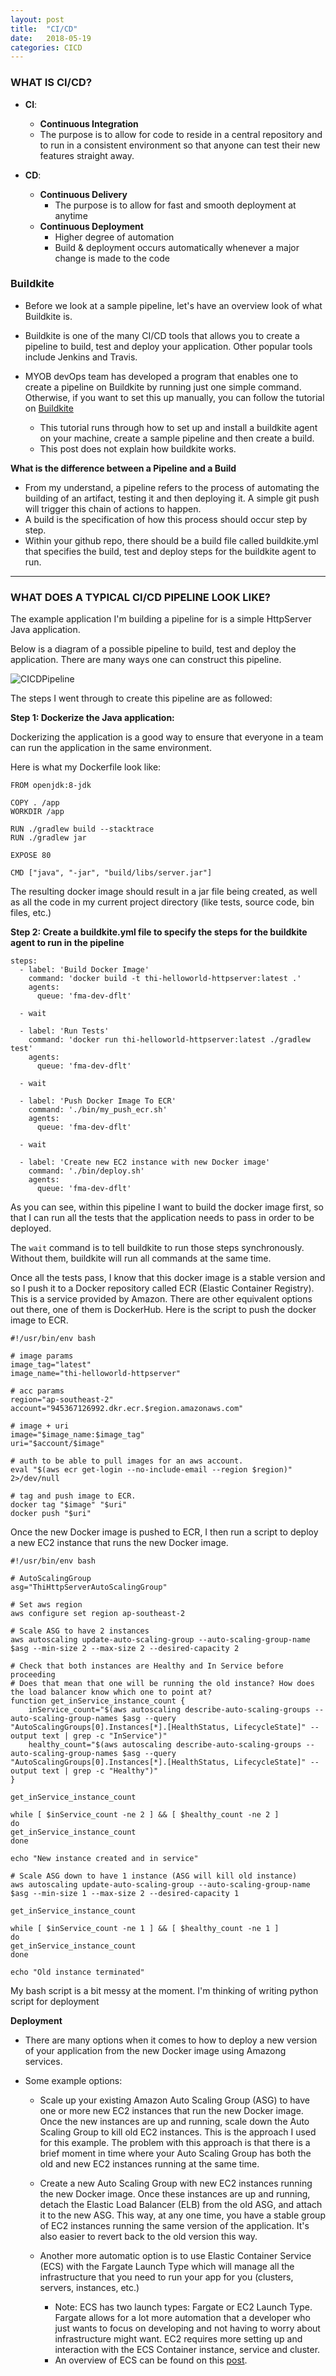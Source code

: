 ```yaml
---
layout: post
title:  "CI/CD"
date:   2018-05-19
categories: CICD
---
```


### WHAT IS CI/CD?

* **CI**: 
	* **Continuous Integration**
	* The purpose is to allow for code to reside in a central repository and to run in a consistent environment so that anyone can test their new features straight away.

* **CD**: 
	* **Continuous Delivery**
		* The purpose is to allow for fast and smooth deployment at anytime
	* **Continuous Deployment**
		* Higher degree of automation
		* Build & deployment occurs automatically whenever a major change is made to the code 

### Buildkite

* Before we look at a sample pipeline, let's have an overview look of what Buildkite is.

* Buildkite is one of the many CI/CD tools that allows you to create a pipeline to build, test and deploy your application. Other popular tools include Jenkins and Travis. 

* MYOB devOps team has developed a program that enables one to create a pipeline on Buildkite by running just one simple command. Otherwise, if you want to set this up manually, you can follow the tutorial on [Buildkite](https://buildkite.com/docs/quickstart/getting-started)
	* This tutorial runs through how to set up and install a buildkite agent on your machine, create a sample pipeline and then create a build. 
	* This post does not explain how buildkite works.

**What is the difference between a Pipeline and a Build**

* From my understand, a pipeline refers to the process of automating the building of an artifact, testing it and then deploying it. A simple git push will trigger this chain of actions to happen. 
* A build is the specification of how this process should occur step by step.  
* Within your github repo, there should be a build file called buildkite.yml that specifies the build, test and deploy steps for the buildkite agent to run. 

-----

### WHAT DOES A TYPICAL CI/CD PIPELINE LOOK LIKE?

The example application I'm building a pipeline for is a simple HttpServer Java application.

Below is a diagram of a possible pipeline to build, test and deploy the application. There are many ways one can construct this pipeline. 

![CICDPipeline]({{"/images/CICDPipeline.JPG"|absolute.url}})

The steps I went through to create this pipeline are as followed:

**Step 1: Dockerize the Java application:**

Dockerizing the application is a good way to ensure that everyone in a team can run the application in the same environment.

Here is what my Dockerfile look like: 

```
FROM openjdk:8-jdk

COPY . /app
WORKDIR /app

RUN ./gradlew build --stacktrace
RUN ./gradlew jar

EXPOSE 80

CMD ["java", "-jar", "build/libs/server.jar"]
```

The resulting docker image should result in a jar file being created, as well as all the code in my current project directory (like tests, source code, bin files, etc.)

**Step 2: Create a buildkite.yml file to specify the steps for the buildkite agent to run in the pipeline**

```
steps:
  - label: 'Build Docker Image'
    command: 'docker build -t thi-helloworld-httpserver:latest .'
    agents:
      queue: 'fma-dev-dflt'

  - wait

  - label: 'Run Tests'
    command: 'docker run thi-helloworld-httpserver:latest ./gradlew test'
    agents:
      queue: 'fma-dev-dflt'

  - wait

  - label: 'Push Docker Image To ECR'
    command: './bin/my_push_ecr.sh'
    agents:
      queue: 'fma-dev-dflt'

  - wait

  - label: 'Create new EC2 instance with new Docker image'
    command: './bin/deploy.sh'
    agents:
      queue: 'fma-dev-dflt'
```

As you can see, within this pipeline I want to build the docker image first, so that I can run all the tests that the application needs to pass in order to be deployed. 

The ```wait``` command is to tell buildkite to run those steps synchronously. Without them, buildkite will run all commands at the same time.

Once all the tests pass, I know that this docker image is a stable version and so I push it to a Docker repository called ECR (Elastic Container Registry). This is a service provided by Amazon. There are other equivalent options out there, one of them is DockerHub. Here is the script to push the docker image to ECR.

```
#!/usr/bin/env bash

# image params
image_tag="latest"
image_name="thi-helloworld-httpserver"

# acc params
region="ap-southeast-2"
account="945367126992.dkr.ecr.$region.amazonaws.com"

# image + uri
image="$image_name:$image_tag"
uri="$account/$image"

# auth to be able to pull images for an aws account.
eval "$(aws ecr get-login --no-include-email --region $region)" 2>/dev/null

# tag and push image to ECR.
docker tag "$image" "$uri"
docker push "$uri"
```

Once the new Docker image is pushed to ECR, I then run a script to deploy a new EC2 instance that runs the new Docker image. 

```
#!/usr/bin/env bash

# AutoScalingGroup 
asg="ThiHttpServerAutoScalingGroup"

# Set aws region
aws configure set region ap-southeast-2

# Scale ASG to have 2 instances
aws autoscaling update-auto-scaling-group --auto-scaling-group-name $asg --min-size 2 --max-size 2 --desired-capacity 2

# Check that both instances are Healthy and In Service before proceeding
# Does that mean that one will be running the old instance? How does the load balancer know which one to point at?
function get_inService_instance_count {
	inService_count="$(aws autoscaling describe-auto-scaling-groups --auto-scaling-group-names $asg --query "AutoScalingGroups[0].Instances[*].[HealthStatus, LifecycleState]" --output text | grep -c "InService")"
	healthy_count="$(aws autoscaling describe-auto-scaling-groups --auto-scaling-group-names $asg --query "AutoScalingGroups[0].Instances[*].[HealthStatus, LifecycleState]" --output text | grep -c "Healthy")"
}

get_inService_instance_count

while [ $inService_count -ne 2 ] && [ $healthy_count -ne 2 ]
do
get_inService_instance_count
done

echo "New instance created and in service"

# Scale ASG down to have 1 instance (ASG will kill old instance)
aws autoscaling update-auto-scaling-group --auto-scaling-group-name $asg --min-size 1 --max-size 2 --desired-capacity 1

get_inService_instance_count

while [ $inService_count -ne 1 ] && [ $healthy_count -ne 1 ]
do
get_inService_instance_count
done

echo "Old instance terminated"
```
My bash script is a bit messy at the moment. I'm thinking of writing python script for deployment 

**Deployment**

* There are many options when it comes to how to deploy a new version of your application from the new Docker image using Amazong services. 

* Some example options:

	* Scale up your existing Amazon Auto Scaling Group (ASG) to have one or more new EC2 instances that run the new Docker image. Once the new instances are up and running, scale down the Auto Scaling Group to kill old EC2 instances. This is the approach I used for this example. The problem with this approach is that there is a brief moment in time where your Auto Scaling Group has both the old and new EC2 instances running at the same time. 

	* Create a new Auto Scaling Group with new EC2 instances running the new Docker image. Once these instances are up and running, detach the Elastic Load Balancer (ELB) from the old ASG, and attach it to the new ASG. This way, at any one time, you have a stable group of EC2 instances running the same version of the application. It's also easier to revert back to the old version this way. 
	
	* Another more automatic option is to use Elastic Container Service (ECS) with the Fargate Launch Type which will manage all the infrastructure that you need to run your app for you (clusters, servers, instances, etc.) 
		* Note: ECS has two launch types: Fargate or EC2 Launch Type. Fargate allows for a lot more automation that a developer who just wants to focus on developing and not having to worry about infrastructure might want. EC2 requires more setting up and interaction with the ECS Container instance, service and cluster. 
		* An overview of ECS can be found on this [post]().
	


